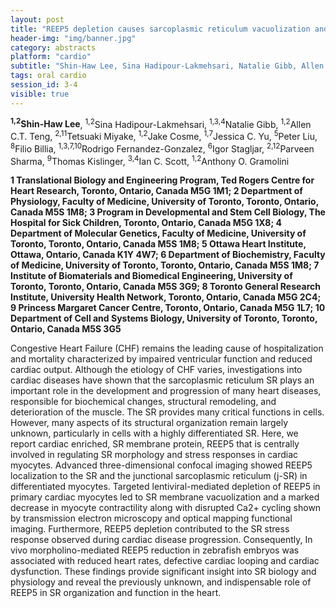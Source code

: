 ```yaml
---
layout: post
title: "REEP5 depletion causes sarcoplasmic reticulum vacuolization and cardiac functional defects"
header-img: "img/banner.jpg"
category: abstracts
platform: "cardio"
subtitle: "Shin-Haw Lee, Sina Hadipour-Lakmehsari, Natalie Gibb, Allen C.T. Teng, Tetsuaki Miyake, Jake Cosme, Jessica C. Yu, Peter Liu, Filio Billia, Rodrigo Fernandez-Gonzalez, Igor Stagljar, Parveen Sharma, Thomas Kislinger, Ian C. Scott, Anthony O. Gramolini"
tags: oral cardio
session_id: 3-4
visible: true
---
```

**<sup>1,2</sup>Shin-Haw Lee**, <sup>1,2</sup>Sina Hadipour-Lakmehsari, <sup>1,3,4</sup>Natalie Gibb, <sup>1,2</sup>Allen C.T. Teng, <sup>2,11</sup>Tetsuaki Miyake, <sup>1,2</sup>Jake Cosme, <sup>1,7</sup>Jessica C. Yu, <sup>5</sup>Peter Liu, <sup>8</sup>Filio Billia, <sup>1,3,7,10</sup>Rodrigo Fernandez-Gonzalez, <sup>6</sup>Igor Stagljar, <sup>2,12</sup>Parveen Sharma, <sup>9</sup>Thomas Kislinger, <sup>3,4</sup>Ian C. Scott, <sup>1,2</sup>Anthony O. Gramolini

__1 Translational Biology and Engineering Program, Ted Rogers Centre for Heart Research, Toronto, Ontario, Canada M5G 1M1; 2 Department of Physiology, Faculty of Medicine, University of Toronto, Toronto, Ontario, Canada M5S 1M8; 3 Program in Developmental and Stem Cell Biology, The Hospital for Sick Children, Toronto, Ontario, Canada M5G 1X8; 4 Department of Molecular Genetics, Faculty of Medicine, University of Toronto, Toronto, Ontario, Canada M5S 1M8; 5 Ottawa Heart Institute, Ottawa, Ontario, Canada K1Y 4W7; 6 Department of Biochemistry, Faculty of Medicine, University of Toronto, Toronto, Ontario, Canada M5S 1M8; 7 Institute of Biomaterials and Biomedical Engineering, University of Toronto, Toronto, Ontario, Canada M5S 3G9; 8 Toronto General Research Institute, University Health Network, Toronto, Ontario, Canada M5G 2C4; 9 Princess Margaret Cancer Centre, Toronto, Ontario, Canada M5G 1L7; 10 Department of Cell and Systems Biology, University of Toronto, Toronto, Ontario, Canada M5S 3G5__

Congestive Heart Failure (CHF) remains the leading cause of hospitalization and mortality characterized by impaired ventricular function and reduced cardiac output. Although the etiology of CHF varies, investigations into cardiac diseases have shown that the sarcoplasmic reticulum SR plays an important role in the development and progression of many heart diseases, responsible for biochemical changes, structural remodeling, and deterioration of the muscle. The SR provides many critical functions in cells. However, many aspects of its structural organization remain largely unknown, particularly in cells with a highly differentiated SR. Here, we report cardiac enriched, SR membrane protein, REEP5 that is centrally involved in regulating SR morphology and stress responses in cardiac myocytes. Advanced three-dimensional confocal imaging showed REEP5 localization to the SR and the junctional sarcoplasmic reticulum (j-SR) in differentiated myocytes. Targeted lentiviral-mediated depletion of REEP5 in primary cardiac myocytes led to SR membrane vacuolization and a marked decrease in myocyte contractility along with disrupted Ca2+ cycling shown by transmission electron microscopy and optical mapping functional imaging. Furthermore, REEP5 depletion contributed to the SR stress response observed during cardiac disease progression. Consequently, In vivo morpholino-mediated REEP5 reduction in zebrafish embryos was associated with reduced heart rates, defective cardiac looping and cardiac dysfunction. These findings provide significant insight into SR biology and physiology and reveal the previously unknown, and indispensable role of REEP5 in SR organization and function in the heart.
